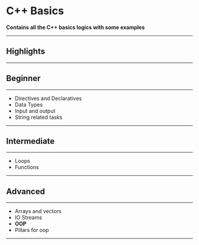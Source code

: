 # C++ Basics

**Contains all the C++ basics logics with some examples**

---

## **Highlights**

---

## **Beginner**

---

- Directives and Declaratives
- Data Types
- Input and output
- String related tasks

---

## **Intermediate**

---

- Loops
- Functions

---

## **Advanced**

---

- Arrays and vectors
- IO Streams
- **OOP**
- Pillars for oop

---
